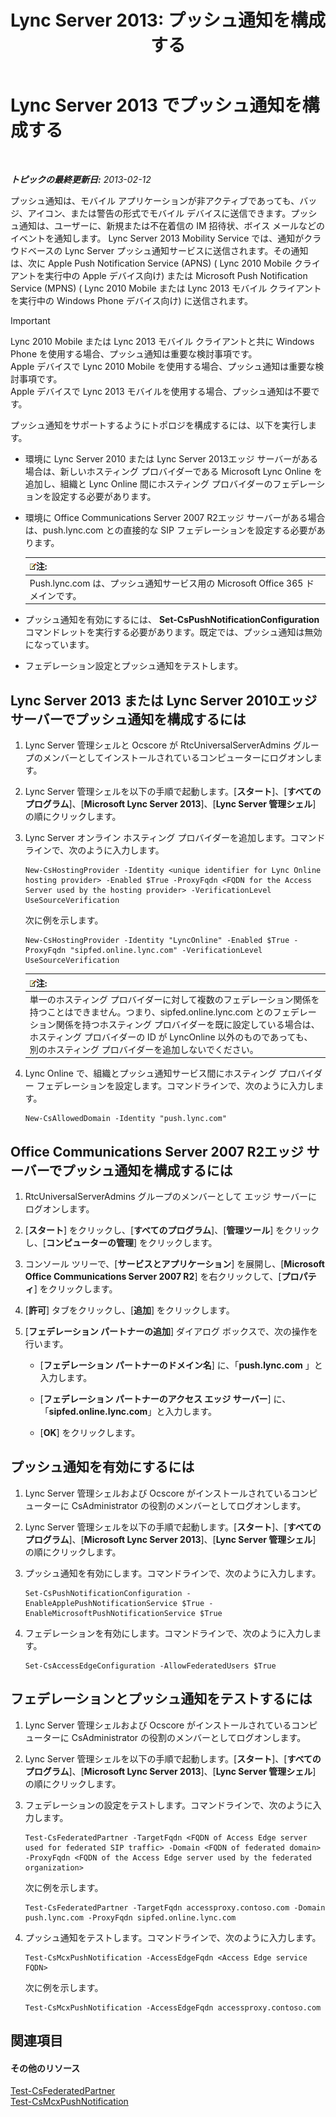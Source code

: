 ﻿---
title: 'Lync Server 2013: プッシュ通知を構成する'
TOCTitle: プッシュ通知を構成する
ms:assetid: d77f2c06-0fe6-45d5-8f08-808ab871b3e0
ms:mtpsurl: https://technet.microsoft.com/ja-jp/library/Hh690047(v=OCS.15)
ms:contentKeyID: 48273710
ms.date: 05/19/2016
mtps_version: v=OCS.15
ms.translationtype: HT
---

# Lync Server 2013 でプッシュ通知を構成する

 

_**トピックの最終更新日:** 2013-02-12_

プッシュ通知は、モバイル アプリケーションが非アクティブであっても、バッジ、アイコン、または警告の形式でモバイル デバイスに送信できます。プッシュ通知は、ユーザーに、新規または不在着信の IM 招待状、ボイス メールなどのイベントを通知します。 Lync Server 2013 Mobility Service では、通知がクラウドベースの Lync Server プッシュ通知サービスに送信されます。その通知は、次に Apple Push Notification Service (APNS) ( Lync 2010 Mobile クライアントを実行中の Apple デバイス向け) または Microsoft Push Notification Service (MPNS) ( Lync 2010 Mobile または Lync 2013 モバイル クライアントを実行中の Windows Phone デバイス向け) に送信されます。


> [!IMPORTANT]
> Lync 2010 Mobile または Lync 2013 モバイル クライアントと共に Windows Phone を使用する場合、プッシュ通知は重要な検討事項です。<BR>Apple デバイスで Lync 2010 Mobile を使用する場合、プッシュ通知は重要な検討事項です。<BR>Apple デバイスで Lync 2013 モバイルを使用する場合、プッシュ通知は不要です。



プッシュ通知をサポートするようにトポロジを構成するには、以下を実行します。

  - 環境に Lync Server 2010 または Lync Server 2013エッジ サーバーがある場合は、新しいホスティング プロバイダーである Microsoft Lync Online を追加し、組織と Lync Online 間にホスティング プロバイダーのフェデレーションを設定する必要があります。

  - 環境に Office Communications Server 2007 R2エッジ サーバーがある場合は、push.lync.com との直接的な SIP フェデレーションを設定する必要があります。
    
    <table>
    <thead>
    <tr class="header">
    <th><img src="images/Gg412781.note(OCS.15).gif" title="note" alt="note" />注:</th>
    </tr>
    </thead>
    <tbody>
    <tr class="odd">
    <td>Push.lync.com は、プッシュ通知サービス用の Microsoft Office 365 ドメインです。</td>
    </tr>
    </tbody>
    </table>


  - プッシュ通知を有効にするには、 **Set-CsPushNotificationConfiguration** コマンドレットを実行する必要があります。既定では、プッシュ通知は無効になっています。

  - フェデレーション設定とプッシュ通知をテストします。

## Lync Server 2013 または Lync Server 2010エッジ サーバーでプッシュ通知を構成するには

1.  Lync Server 管理シェルと Ocscore が RtcUniversalServerAdmins グループのメンバーとしてインストールされているコンピューターにログオンします。

2.  Lync Server 管理シェルを以下の手順で起動します。\[**スタート**\]、\[**すべてのプログラム**\]、\[**Microsoft Lync Server 2013**\]、\[**Lync Server 管理シェル**\] の順にクリックします。

3.  Lync Server オンライン ホスティング プロバイダーを追加します。コマンドラインで、次のように入力します。
    
        New-CsHostingProvider -Identity <unique identifier for Lync Online hosting provider> -Enabled $True -ProxyFqdn <FQDN for the Access Server used by the hosting provider> -VerificationLevel UseSourceVerification
    
    次に例を示します。
    
        New-CsHostingProvider -Identity "LyncOnline" -Enabled $True -ProxyFqdn "sipfed.online.lync.com" -VerificationLevel UseSourceVerification
    
    <table>
    <thead>
    <tr class="header">
    <th><img src="images/Gg412781.note(OCS.15).gif" title="note" alt="note" />注:</th>
    </tr>
    </thead>
    <tbody>
    <tr class="odd">
    <td>単一のホスティング プロバイダーに対して複数のフェデレーション関係を持つことはできません。つまり、sipfed.online.lync.com とのフェデレーション関係を持つホスティング プロバイダーを既に設定している場合は、ホスティング プロバイダーの ID が LyncOnline 以外のものであっても、別のホスティング プロバイダーを追加しないでください。</td>
    </tr>
    </tbody>
    </table>


4.  Lync Online で、組織とプッシュ通知サービス間にホスティング プロバイダー フェデレーションを設定します。コマンドラインで、次のように入力します。
    
        New-CsAllowedDomain -Identity "push.lync.com"

## Office Communications Server 2007 R2エッジ サーバーでプッシュ通知を構成するには

1.  RtcUniversalServerAdmins グループのメンバーとして エッジ サーバーにログオンします。

2.  \[**スタート**\] をクリックし、\[**すべてのプログラム**\]、\[**管理ツール**\] をクリックし、\[**コンピューターの管理**\] をクリックします。

3.  コンソール ツリーで、\[**サービスとアプリケーション**\] を展開し、\[**Microsoft Office Communications Server 2007 R2**\] を右クリックして、\[**プロパティ**\] をクリックします。

4.  \[**許可**\] タブをクリックし、\[**追加**\] をクリックします。

5.  \[**フェデレーション パートナーの追加**\] ダイアログ ボックスで、次の操作を行います。
    
      - \[**フェデレーション パートナーのドメイン名**\] に、「**push.lync.com** 」と入力します。
    
      - \[**フェデレーション パートナーのアクセス エッジ サーバー**\] に、「**sipfed.online.lync.com**」と入力します。
    
      - \[**OK**\] をクリックします。

## プッシュ通知を有効にするには

1.  Lync Server 管理シェルおよび Ocscore がインストールされているコンピューターに CsAdministrator の役割のメンバーとしてログオンします。

2.  Lync Server 管理シェルを以下の手順で起動します。\[**スタート**\]、\[**すべてのプログラム**\]、\[**Microsoft Lync Server 2013**\]、\[**Lync Server 管理シェル**\] の順にクリックします。

3.  プッシュ通知を有効にします。コマンドラインで、次のように入力します。
    
        Set-CsPushNotificationConfiguration -EnableApplePushNotificationService $True -EnableMicrosoftPushNotificationService $True

4.  フェデレーションを有効にします。コマンドラインで、次のように入力します。
    
        Set-CsAccessEdgeConfiguration -AllowFederatedUsers $True

## フェデレーションとプッシュ通知をテストするには

1.  Lync Server 管理シェルおよび Ocscore がインストールされているコンピューターに CsAdministrator の役割のメンバーとしてログオンします。

2.  Lync Server 管理シェルを以下の手順で起動します。\[**スタート**\]、\[**すべてのプログラム**\]、\[**Microsoft Lync Server 2013**\]、\[**Lync Server 管理シェル**\] の順にクリックします。

3.  フェデレーションの設定をテストします。コマンドラインで、次のように入力します。
    
        Test-CsFederatedPartner -TargetFqdn <FQDN of Access Edge server used for federated SIP traffic> -Domain <FQDN of federated domain> -ProxyFqdn <FQDN of the Access Edge server used by the federated organization>
    
    次に例を示します。
    
        Test-CsFederatedPartner -TargetFqdn accessproxy.contoso.com -Domain push.lync.com -ProxyFqdn sipfed.online.lync.com

4.  プッシュ通知をテストします。コマンドラインで、次のように入力します。
    
        Test-CsMcxPushNotification -AccessEdgeFqdn <Access Edge service FQDN>
    
    次に例を示します。
    
        Test-CsMcxPushNotification -AccessEdgeFqdn accessproxy.contoso.com

## 関連項目

#### その他のリソース

[Test-CsFederatedPartner](https://docs.microsoft.com/en-us/powershell/module/skype/Test-CsFederatedPartner)  
[Test-CsMcxPushNotification](test-csmcxpushnotification.md)

